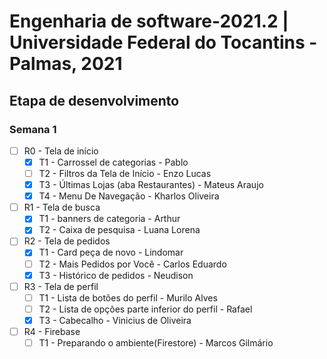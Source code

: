 # Engenharia de software-2021.2 | Universidade Federal do Tocantins - Palmas, 2021

## Etapa de desenvolvimento

### Semana 1

 - [ ] R0 - Tela de início
	 - [x] T1 - Carrossel de categorias - Pablo
	 - [ ] T2 - Filtros da Tela de Início - Enzo Lucas
	 - [x] T3 - Últimas Lojas (aba Restaurantes) - Mateus Araujo
	 - [x] T4 - Menu De Navegação - Kharlos Oliveira
 - [ ] R1 - Tela de busca
	 - [x] T1 - banners de categoria - Arthur
	 - [x] T2 - Caixa de pesquisa - Luana Lorena
 - [ ] R2 - Tela de pedidos
	 - [x] T1 - Card peça de novo - Lindomar
	 - [ ] T2 - Mais Pedidos por Você - Carlos Eduardo
	 - [x] T3 - Histórico de pedidos - Neudison
- [ ] R3 - Tela de perfil
	- [ ] T1 - Lista de botões do perfil - Murilo Alves
 	- [ ] T2 - Lista de opções parte inferior do perfil - Rafael
 	- [x] T3 - Cabecalho - Vinicius de Oliveira
- [ ] R4 - Firebase
	- [ ] T1 - Preparando o ambiente(Firestore) - Marcos Gilmário
